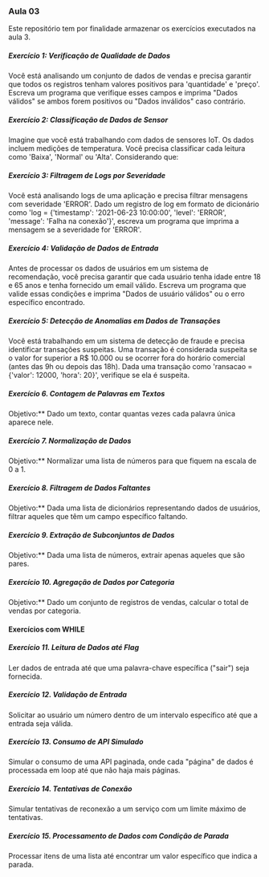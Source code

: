 ### Aula 03

Este repositório tem por finalidade armazenar os exercícios executados na aula 3.

##### Exercício 1: Verificação de Qualidade de Dados

Você está analisando um conjunto de dados de vendas e precisa garantir que todos os 
registros tenham valores positivos para 'quantidade' e 'preço'. 
Escreva um programa que verifique esses campos e imprima "Dados válidos" se ambos 
forem positivos ou "Dados inválidos" caso contrário.

##### Exercício 2: Classificação de Dados de Sensor
Imagine que você está trabalhando com dados de sensores IoT. 
Os dados incluem medições de temperatura. Você precisa classificar cada leitura 
como 'Baixa', 'Normal' ou 'Alta'. Considerando que:

##### Exercício 3: Filtragem de Logs por Severidade
Você está analisando logs de uma aplicação e precisa filtrar mensagens 
com severidade 'ERROR'. Dado um registro de log em formato de dicionário 
como 'log = {'timestamp': '2021-06-23 10:00:00', 'level': 'ERROR', 'message': 'Falha na conexão'}', 
escreva um programa que imprima a mensagem se a severidade for 'ERROR'.

##### Exercício 4: Validação de Dados de Entrada
Antes de processar os dados de usuários em um sistema de recomendação, 
você precisa garantir que cada usuário tenha idade entre 18 e 65 anos e tenha 
fornecido um email válido. Escreva um programa que valide essas condições 
e imprima "Dados de usuário válidos" ou o erro específico encontrado.

##### Exercício 5: Detecção de Anomalias em Dados de Transações

Você está trabalhando em um sistema de detecção de fraude e precisa identificar 
transações suspeitas. Uma transação é considerada suspeita se o valor for superior 
a R$ 10.000 ou se ocorrer fora do horário comercial (antes das 9h ou depois das 18h). 
Dada uma transação como 'ransacao = {'valor': 12000, 'hora': 20}', verifique se ela é suspeita.

##### Exercício 6. Contagem de Palavras em Textos
Objetivo:** Dado um texto, contar quantas vezes cada palavra única aparece nele.

##### Exercício 7. Normalização de Dados
Objetivo:** Normalizar uma lista de números para que fiquem na escala de 0 a 1.

##### Exercício 8. Filtragem de Dados Faltantes
Objetivo:** Dada uma lista de dicionários representando dados de usuários, 
filtrar aqueles que têm um campo específico faltando.

##### Exercício 9. Extração de Subconjuntos de Dados
Objetivo:** Dada uma lista de números, extrair apenas aqueles que são pares.

##### Exercício 10. Agregação de Dados por Categoria
Objetivo:** Dado um conjunto de registros de vendas, calcular o total de vendas por categoria.

#### Exercícios com WHILE

##### Exercício 11. Leitura de Dados até Flag
Ler dados de entrada até que uma palavra-chave específica ("sair") seja fornecida.

##### Exercício 12. Validação de Entrada
Solicitar ao usuário um número dentro de um intervalo específico até que a entrada seja válida.

##### Exercício 13. Consumo de API Simulado
Simular o consumo de uma API paginada, onde cada "página" de dados é processada em loop até que não haja mais páginas.

##### Exercício 14. Tentativas de Conexão
Simular tentativas de reconexão a um serviço com um limite máximo de tentativas.

##### Exercício 15. Processamento de Dados com Condição de Parada
    
Processar itens de uma lista até encontrar um valor específico que indica a parada.